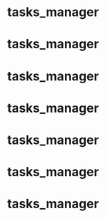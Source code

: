 # tasks_manager
# tasks_manager
# tasks_manager
# tasks_manager
# tasks_manager
# tasks_manager
# tasks_manager
